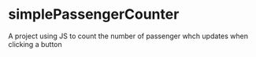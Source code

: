# simplePassengerCounter
A project using JS to count the number of passenger whch updates when clicking a button
